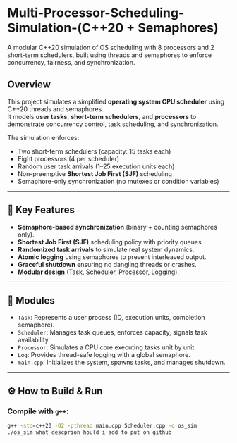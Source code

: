 # Multi-Processor-Scheduling-Simulation-(C++20 + Semaphores)
A modular C++20 simulation of OS scheduling with 8 processors and 2 short-term schedulers, built using threads and semaphores to enforce concurrency, fairness, and synchronization.


## Overview
This project simulates a simplified **operating system CPU scheduler** using C++20 threads and semaphores.  
It models **user tasks**, **short-term schedulers**, and **processors** to demonstrate concurrency control, task scheduling, and synchronization.

The simulation enforces:
- Two short-term schedulers (capacity: 15 tasks each)
- Eight processors (4 per scheduler)
- Random user task arrivals (1–25 execution units each)
- Non-preemptive **Shortest Job First (SJF)** scheduling
- Semaphore-only synchronization (no mutexes or condition variables)

---

## 🔑 Key Features
- **Semaphore-based synchronization** (binary + counting semaphores only).
- **Shortest Job First (SJF)** scheduling policy with priority queues.
- **Randomized task arrivals** to simulate real system dynamics.
- **Atomic logging** using semaphores to prevent interleaved output.
- **Graceful shutdown** ensuring no dangling threads or crashes.
- **Modular design** (Task, Scheduler, Processor, Logging).

---

## 📂 Modules
- `Task`: Represents a user process (ID, execution units, completion semaphore).
- `Scheduler`: Manages task queues, enforces capacity, signals task availability.
- `Processor`: Simulates a CPU core executing tasks unit by unit.
- `Log`: Provides thread-safe logging with a global semaphore.
- `main.cpp`: Initializes the system, spawns tasks, and manages shutdown.

---

## ⚙️ How to Build & Run
### Compile with `g++`:
```bash
g++ -std=c++20 -O2 -pthread main.cpp Scheduler.cpp -o os_sim
./os_sim what descprion hould i add to put on github

